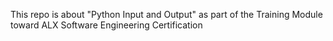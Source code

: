 This repo is about "Python Input and Output" as part of the Training Module toward ALX Software Engineering Certification
